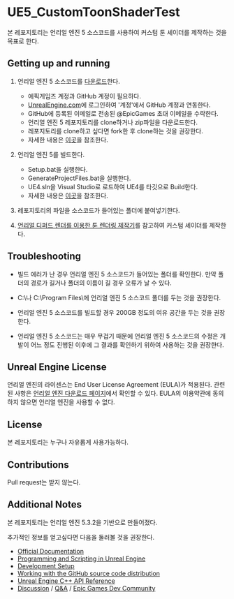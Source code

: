 # UE5_CustomToonShaderTest

본 레포지토리는 언리얼 엔진 5 소스코드를 사용하여 커스텀 툰 셰이더를 제작하는 것을 목표로 한다.

## Getting up and running

1. 언리얼 엔진 5 소스코드를 [다운로드](https://github.com/EpicGames/UnrealEngine)한다.

    - 에픽게임즈 계정과 GitHub 계정이 필요하다.
    - [UnrealEngine.com](https://www.unrealengine.com/ko)에 로그인하여 '계정'에서 GitHub 계정과 연동한다.
    - GitHub에 등록된 이메일로 전송된 @EpicGames 초대 이메일을 수락한다.
    - 언리얼 엔진 5 레포지토리를 clone하거나 zip파일을 다운로드한다.
    - 레포지토리를 clone하고 싶다면 fork한 후 clone하는 것을 권장한다.
    - 자세한 내용은 [이곳](https://www.unrealengine.com/ko/ue-on-github)을 참조한다.

2. 언리얼 엔진 5를 빌드한다.
    - Setup.bat을 실행한다.
    - GenerateProjectFiles.bat을 실행한다.
    - UE4.sln을 Visual Studio로 로드하여 UE4를 타깃으로 Build한다.
    - 자세한 내용은 [이곳](https://docs.unrealengine.com/5.3/ko/downloading-unreal-engine-source-code/)을 참조한다.

3. 레포지토리의 파일을 소스코드가 들어있는 폴더에 붙여넣기한다.

4. [언리얼 디퍼드 렌더를 이용한 툰 렌더링 제작기](https://epiclounge.co.kr/contents/replay_view.php?idx=1270)를 참고하여 커스텀 셰이더를 제작한다.

## Troubleshooting

- 빌드 에러가 난 경우 언리얼 엔진 5 소스코드가 들어있는 폴더를 확인한다. 만약 폴더의 경로가 길거나 폴더의 이름이 길 경우 오류가 날 수 있다.

- C:\나 C:\Program Files\에 언리얼 엔진 5 소스코드 폴더를 두는 것을 권장한다.

- 언리얼 엔진 5 소스코드를 빌드할 경우 200GB 정도의 여유 공간을 두는 것을 권장한다.

- 언리얼 엔진 5 소스코드는 매우 무겁기 때문에 언리얼 엔진 5 소스코드의 수정은 개발이 어느 정도 진행된 이후에 그 결과를 확인하기 위하여 사용하는 것을 권장한다.

## Unreal Engine License

언리얼 엔진의 라이센스는 End User License Agreement (EULA)가 적용된다. 관련된 사항은 [언리얼 엔진 다운로드 페이지](https://www.unrealengine.com/ko/download)에서 확인할 수 있다. EULA의 이용약관에 동의하지 않으면 언리얼 엔진을 사용할 수 없다.

## License

본 레포지토리는 누구나 자유롭게 사용가능하다.

## Contributions

Pull request는 받지 않는다.

## Additional Notes

본 레포지토리는 언리얼 엔진 5.3.2을 기반으로 만들어졌다.

추가적인 정보를 얻고싶다면 다음을 둘러볼 것을 권장한다.
- [Official Documentation](https://docs.unrealengine.com)
- [Programming and Scripting in Unreal Engine](https://docs.unrealengine.com/unreal-engine-programming-and-scripting)
- [Development Setup](https://docs.unrealengine.com/setting-up-your-development-environment-for-cplusplus-in-unreal-engine/)
- [Working with the GitHub source code distribution](https://docs.unrealengine.com/downloading-unreal-engine-source-code)
- [Unreal Engine C++ API Reference](https://docs.unrealengine.com/API)
- [Discussion](https://forums.unrealengine.com/latest?exclude_tag=question) / [Q&A](https://forums.unrealengine.com/tag/question) / [Epic Games Dev Community](https://dev.epicgames.com/community/)